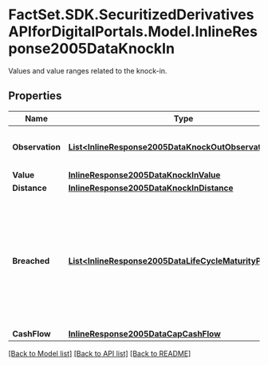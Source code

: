 # FactSet.SDK.SecuritizedDerivativesAPIforDigitalPortals.Model.InlineResponse2005DataKnockIn
Values and value ranges related to the knock-in.

## Properties

Name | Type | Description | Notes
------------ | ------------- | ------------- | -------------
**Observation** | [**List&lt;InlineResponse2005DataKnockOutObservation&gt;**](InlineResponse2005DataKnockOutObservation.md) | Values of the barrier observation modality. | [optional] 
**Value** | [**InlineResponse2005DataKnockInValue**](InlineResponse2005DataKnockInValue.md) |  | [optional] 
**Distance** | [**InlineResponse2005DataKnockInDistance**](InlineResponse2005DataKnockInDistance.md) |  | [optional] 
**Breached** | [**List&lt;InlineResponse2005DataLifeCycleMaturityPerpetual&gt;**](InlineResponse2005DataLifeCycleMaturityPerpetual.md) | Indicates whether securitized derivatives with a breached and with a non-breached knock-in barrier are among the results. | [optional] 
**CashFlow** | [**InlineResponse2005DataCapCashFlow**](InlineResponse2005DataCapCashFlow.md) |  | [optional] 

[[Back to Model list]](../README.md#documentation-for-models) [[Back to API list]](../README.md#documentation-for-api-endpoints) [[Back to README]](../README.md)

